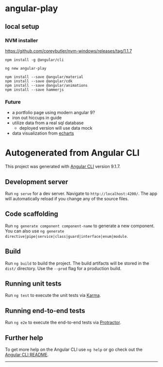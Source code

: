 # angular-play

## local setup

### NVM installer
https://github.com/coreybutler/nvm-windows/releases/tag/1.1.7


```
npm install -g @angular/cli

ng new angular-play

npm install --save @angular/material 
npm install --save @angular/cdk
npm install --save @angular/animations
npm install --save hammerjs
```


### Future

- a portfolio page using modern angular 9?
- iron out hiccups in guide
- utilize data from a real sql database
  - deployed version will use data mock
- data visualization from [echarts][echarts examples]




# Autogenerated from Angular CLI

This project was generated with [Angular CLI](https://github.com/angular/angular-cli) version 9.1.7.

## Development server

Run `ng serve` for a dev server. Navigate to `http://localhost:4200/`. The app will automatically reload if you change any of the source files.

## Code scaffolding

Run `ng generate component component-name` to generate a new component. You can also use `ng generate directive|pipe|service|class|guard|interface|enum|module`.

## Build

Run `ng build` to build the project. The build artifacts will be stored in the `dist/` directory. Use the `--prod` flag for a production build.

## Running unit tests

Run `ng test` to execute the unit tests via [Karma](https://karma-runner.github.io).

## Running end-to-end tests

Run `ng e2e` to execute the end-to-end tests via [Protractor](http://www.protractortest.org/).

## Further help

To get more help on the Angular CLI use `ng help` or go check out the [Angular CLI README](https://github.com/angular/angular-cli/blob/master/README.md).







----------------------------------------------------------------------------

[full stack tutorial]: https://www.toptal.com/angular/angular-5-asp-net-core
[echarts examples]: https://echarts.apache.org/examples/en/index.html
